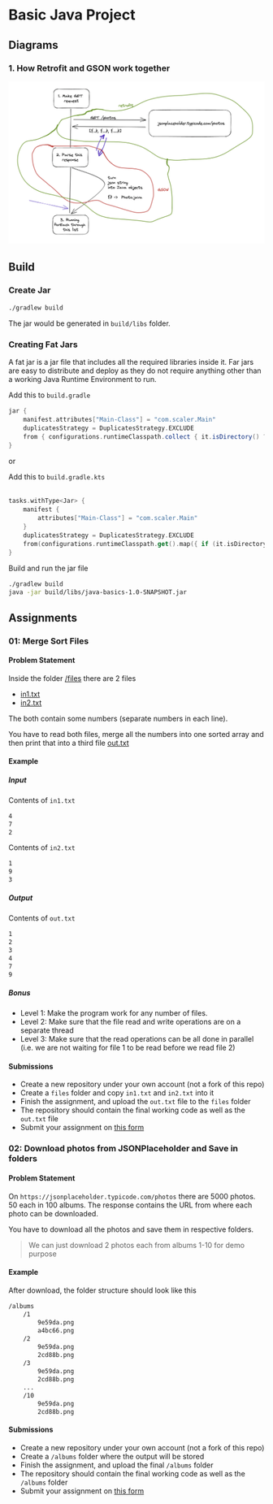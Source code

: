 # Basic Java Project 

## Diagrams 

### 1. How Retrofit and GSON work together

![](./docs/retrofit-gson-flow.png)

## Build 

### Create Jar 

```bash
./gradlew build
```

The jar would be generated in `build/libs` folder.

### Creating Fat Jars 

A fat jar is a jar file that includes all the required libraries inside it. 
Far jars are easy to distribute and deploy as they do not require anything other
than a working Java Runtime Environment to run. 

Add this to `build.gradle`

```groovy
jar {
    manifest.attributes["Main-Class"] = "com.scaler.Main"
    duplicatesStrategy = DuplicatesStrategy.EXCLUDE
    from { configurations.runtimeClasspath.collect { it.isDirectory() ? it : zipTree(it) } }
}
```
or

Add this to `build.gradle.kts`
```kts

tasks.withType<Jar> {
    manifest {
        attributes["Main-Class"] = "com.scaler.Main"
    }
    duplicatesStrategy = DuplicatesStrategy.EXCLUDE
    from(configurations.runtimeClasspath.get().map({ if (it.isDirectory) it else zipTree(it) }))
}
```

Build and run the jar file
```bash
./gradlew build
java -jar build/libs/java-basics-1.0-SNAPSHOT.jar
```

## Assignments 

### 01: Merge Sort Files 

#### Problem Statement

Inside the folder [/files](./files) there are 2 files 
- [in1.txt](./files/in1.txt)
- [in2.txt](./files/in2.txt)

The both contain some numbers (separate numbers in each line).

You have to read both files, merge all the numbers into one sorted array 
and then print that into a third file [out.txt](./files/out.txt)

#### Example 

##### Input
Contents of `in1.txt`
```
4
7
2
```

Contents of `in2.txt`
```
1 
9
3
```

##### Output 
Contents of `out.txt`
```
1
2
3
4
7
9
```

##### Bonus 

- Level 1: Make the program work for any number of files.
- Level 2: Make sure that the file read and write operations are on a separate thread 
- Level 3: Make sure that the read operations can be all done in parallel (i.e. we are not waiting for file 1 to be read before we read file 2)

#### Submissions 

- Create a new repository under your own account (not a fork of this repo) 
- Create a `files` folder and copy `in1.txt` and `in2.txt` into it
- Finish the assignment, and upload the `out.txt` file to the `files` folder 
- The repository should contain the final working code as well as the `out.txt` file
- Submit your assignment on [this form](https://docs.google.com/forms/d/e/1FAIpQLSd04RVGJCkye5RvYhARL1cN2TSWZmLw9LeCTLbk1iw7lv5JEw/viewform)

### 02: Download photos from JSONPlaceholder and Save in folders 

#### Problem Statement 

On `https://jsonplaceholder.typicode.com/photos` there are 5000 photos. 50 each in 100 albums. 
The response contains the URL from where each photo can be downloaded. 

You have to download all the photos and save them in respective folders.

> We can just download 2 photos each from albums 1-10 for demo purpose

#### Example 

After download, the folder structure should look like this 

```
/albums
    /1
        9e59da.png
        a4bc66.png
    /2
        9e59da.png
        2cd88b.png
    /3
        9e59da.png
        2cd88b.png
    ...
    /10
        9e59da.png
        2cd88b.png
```

#### Submissions


- Create a new repository under your own account (not a fork of this repo)
- Create a `/albums` folder where the output will be stored
- Finish the assignment, and upload the final `/albums` folder
- The repository should contain the final working code as well as the `/albums` folder
- Submit your assignment on [this form](https://docs.google.com/forms/d/e/1FAIpQLSfCG3u656lsptYXsWfrgwl8mg6BcxmZIv_wXNV5fk46Nww7jQ/viewform?usp=sf_link)
